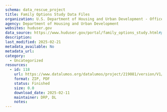 ```yaml
---
schema: data_rescue_project 
title: Family Options Study Data Files
organization: U.S. Department of Housing and Urban Development - Office of Policy Development and Research
agency: Department of Housing and Urban Development
websites: huduser.gov
data_source: https://www.huduser.gov/portal/family_options_study.html#pdr-overview
description: 
last_modified: 2025-02-21
metadata_available: No
metadata_url: 
category:
  - Uncategorized
resources:
  - id: 118
    url: https://www.datalumos.org/datalumos/project/219081/version/V1/view
    format: ZIP, PDF
    status: Finished
    size: 0.0
    download_date: 2025-02-11
    maintainer: DRP, DL
    notes: 
---
```

